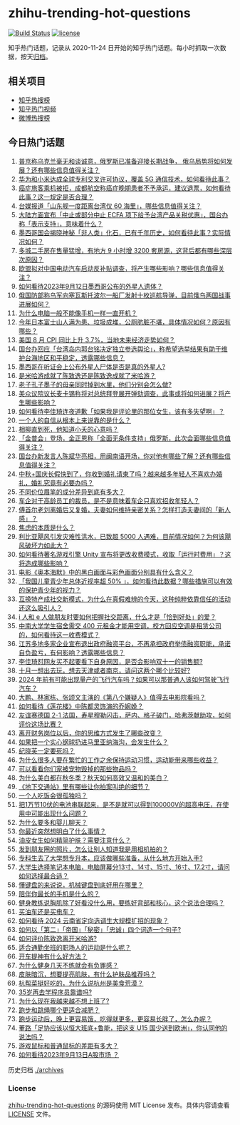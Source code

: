# zhihu-trending-hot-questions

[![Build Status](https://github.com/justjavac/zhihu-trending-hot-questions/workflows/ci/badge.svg?branch=master)](https://github.com/justjavac/zhihu-trending-hot-questions/actions)
[![license](https://img.shields.io/github/license/justjavac/zhihu-trending-hot-questions)](https://github.com/justjavac/zhihu-trending-hot-questions/blob/master/LICENSE)

知乎热门话题，记录从 2020-11-24
日开始的知乎热门话题。每小时抓取一次数据，按天[归档](./archives)。

## 相关项目

- [知乎热搜榜](https://github.com/justjavac/zhihu-trending-top-search)
- [知乎热门视频](https://github.com/justjavac/zhihu-trending-hot-video)
- [微博热搜榜](https://github.com/justjavac/weibo-trending-hot-search)

## 今日热门话题

<!-- BEGIN -->
<!-- 最后更新时间 Thu Sep 14 2023 05:12:28 GMT+0800 (China Standard Time) -->

1. [普京称乌克兰毫无和谈诚意，俄罗斯已准备迎接长期战争， 俄乌局势将如何发展？还有哪些信息值得关注？](https://www.zhihu.com/question/621798427)
1. [华为和小米达成全球专利交叉许可协议，覆盖 5G 通信技术，如何看待此事？](https://www.zhihu.com/question/621828059)
1. [癌症旅客乘机被拒，成都航空称癌症晚期患者不予承运，建议退票，如何看待此事？这一规定是否合理？](https://www.zhihu.com/question/621704426)
1. [台媒报道「山东舰一度距离台湾仅 60 海里」，哪些信息值得关注？](https://www.zhihu.com/question/621479122)
1. [大陆方面宣布「中止或部分中止 ECFA 项下给予台湾产品关税优惠」，国台办称「表示支持」，意味着什么？](https://www.zhihu.com/question/621812210)
1. [墨西哥国会揭晓神秘「非人类」化石，已有千年历史，如何看待此事？实际情况如何？](https://www.zhihu.com/question/621897341)
1. [多城二手房在售量猛增，有地方 9 小时增 3200 套房源，这背后都有哪些深层次原因？](https://www.zhihu.com/question/621738363)
1. [欧盟拟对中国电动汽车启动反补贴调查，将产生哪些影响？哪些信息值得关注？](https://www.zhihu.com/question/621870838)
1. [如何看待2023年9月12日墨西哥公布的外星人遗体？](https://www.zhihu.com/question/621903339)
1. [俄国防部称乌军向塞瓦斯托波尔一船厂发射十枚巡航导弹，目前俄乌两国战事进展如何？](https://www.zhihu.com/question/621848899)
1. [为什么电脑一般不能像手机一样一直开机？](https://www.zhihu.com/question/619130012)
1. [今年日本富士山人满为患、垃圾成堆，公厕肮脏不堪，具体情况如何？原因有哪些？](https://www.zhihu.com/question/621658473)
1. [美国 8 月 CPI 同比上升 3.7%，当地未来经济走势如何？](https://www.zhihu.com/question/621907403)
1. [国台办回应「台湾岛内郭台铭决定独立参选舆论」，称希望选举结果有助于维护台海地区和平稳定，透露哪些信息？](https://www.zhihu.com/question/621811871)
1. [墨西哥在听证会上公布外星人尸体是否是真的外星人?](https://www.zhihu.com/question/621900102)
1. [是米哈游成就了陈致逸还是陈致逸成就了米哈游？](https://www.zhihu.com/question/621821229)
1. [老子孔子墨子的母亲同时掉到水里，他们分别会怎么做?](https://www.zhihu.com/question/620372815)
1. [美众议院议长麦卡锡称将对总统拜登展开弹劾调查，此事或将如何进展？将产生哪些影响？](https://www.zhihu.com/question/621763178)
1. [如何看待李佳琦连夜道歉「如果我是评论里的那位女生，该有多失望啊」？](https://www.zhihu.com/question/621475458)
1. [一个人的自信从根本上来说靠的是什么？](https://www.zhihu.com/question/491729132)
1. [相柳直到死，他知道小夭的心意吗？](https://www.zhihu.com/question/615417972)
1. [「金普会」登场，金正恩称「全面无条件支持」俄罗斯，此次会面哪些信息值得关注？](https://www.zhihu.com/question/621856121)
1. [国台办新发言人陈斌华亮相，用闽南语开场，你对他有哪些了解？还有哪些信息值得关注？](https://www.zhihu.com/question/621802919)
1. [中秋+国庆长假快到了，你收到婚礼请柬了吗？越来越多年轻人不喜欢办婚礼，婚礼究竟有必要办吗？](https://www.zhihu.com/question/621492813)
1. [不同价位眉笔的成分差异到底有多大？](https://www.zhihu.com/question/621636268)
1. [车企对于高龄员工的裁员，是不是意味着车企只喜欢招收年轻人？](https://www.zhihu.com/question/619481358)
1. [傅首尔老刘离婚后又复婚，夫妻如何维持亲密关系？怎样打造夫妻间的「新人感」？](https://www.zhihu.com/question/621697974)
1. [焦虑的本质是什么？](https://www.zhihu.com/question/320535511)
1. [利比亚飓风引发灾难性洪水，已致超 5000 人遇难，目前情况如何？为何该飓风破坏力如此大？](https://www.zhihu.com/question/621626689)
1. [如何看待著名游戏引擎 Unity 宣布将更改收费模式，收取「运行时费用」？这将造成哪些影响？](https://www.zhihu.com/question/621751381)
1. [电影《奥本海默》中的黑白画面与彩色画面分别具有什么含义？](https://www.zhihu.com/question/620928849)
1. [「我国儿童青少年总体近视率超 50% 」，如何看待此数据？哪些措施可以有效的保护青少年的视力？](https://www.zhihu.com/question/621618839)
1. [互换特产成社交新模式，为什么在真假难辨的今天，这种纯粹依靠信任的活动还这么吸引人？](https://www.zhihu.com/question/621891332)
1. [i 人和 e 人做朋友时要如何把握社交距离，什么才是「恰到好处」的爱？](https://www.zhihu.com/question/621615074)
1. [中南大学学生宿舍需交 400 元租金才能用空调，校方回应空调是租赁公司的，如何看待这一收费模式？](https://www.zhihu.com/question/621499400)
1. [江苏多地多家企业宣布退出政府融资平台，不再承担政府举债融资职能，承诺自负盈亏，有何影响？透露哪些信息？](https://www.zhihu.com/question/621704641)
1. [李佳琦怼网友买不起要看下自身原因，是否会影响双十一的销售额?](https://www.zhihu.com/question/621486579)
1. [十月一想出去玩，想去天津或者南京，请问这两个哪个比较好?](https://www.zhihu.com/question/621254594)
1. [2024 年前有可能出现量产的飞行汽车吗？如果可以那普通人该如何驾驶飞行汽车？](https://www.zhihu.com/question/620642183)
1. [大鹏、林家栋、张颂文主演的《第八个嫌疑人》值得去电影院看吗？](https://www.zhihu.com/question/621352767)
1. [如何看待《莲花楼》中陈都灵饰演的乔婉娩？](https://www.zhihu.com/question/616310570)
1. [友谊赛德国 2-1 法国，寿星穆勒闪击，萨内、格子破门，哈弗茨献助攻，如何评价这场比赛？](https://www.zhihu.com/question/621791332)
1. [离开财务岗位以后，你的思维方式发生了哪些改变？](https://www.zhihu.com/question/61371353)
1. [如果把一个实心钢球扔进马里亚纳海沟，会发生什么？](https://www.zhihu.com/question/620525249)
1. [纪晓芙一定要死吗？](https://www.zhihu.com/question/339208762)
1. [为什么很多人要在繁忙的工作之余保持运动习惯，运动能带来哪些收益？](https://www.zhihu.com/question/616071836)
1. [可以看看你们家被宠物毁掉的那些物品吗？](https://www.zhihu.com/question/621365525)
1. [为什么美白都在秋冬季？秋天如何高效又温和的美白？](https://www.zhihu.com/question/621483254)
1. [《地下交通站》里有哪些让你拍案叫绝的细节？](https://www.zhihu.com/question/395178508)
1. [一个人吃饭会很孤独吗？](https://www.zhihu.com/question/618023855)
1. [把1万节10伏的电池串联起来，是不是就可以得到100000V的超高电压，在使用中可能出现什么问题？](https://www.zhihu.com/question/621049070)
1. [为什么要多和婴儿聊天？](https://www.zhihu.com/question/620781422)
1. [你最近突然想明白了什么事情？](https://www.zhihu.com/question/614213086)
1. [油皮女生如何精简护肤？需要注意什么？](https://www.zhihu.com/question/619567742)
1. [发到朋友圈的照片，怎么让别人知道我是用相机拍的？](https://www.zhihu.com/question/621241545)
1. [专科生去了大学想专升本，应该做哪些准备，从什么地方开始入手?](https://www.zhihu.com/question/618102979)
1. [大学生选择笔记本电脑，电脑屏幕分13寸、14寸、15寸、16寸、17.2寸，请问如何选择最合适？](https://www.zhihu.com/question/619177298)
1. [懂键盘的来说说，机械键盘到底好用在哪里？](https://www.zhihu.com/question/617803768)
1. [陪伴你最长的手机是什么的？](https://www.zhihu.com/question/620679028)
1. [健身教练说胸肌除了好看没什么用，要练好背部和核心，这个说法合理吗？](https://www.zhihu.com/question/620416148)
1. [买油车还是买电车？](https://www.zhihu.com/question/620118107)
1. [如何看待 2024 云南省定向选调生大规模扩招的现象？](https://www.zhihu.com/question/621403225)
1. [如何以「第二」「帝国」「秘密」「忠诚」四个词造一个句子?](https://www.zhihu.com/question/621650894)
1. [如何评价陈致逸离开米哈游?](https://www.zhihu.com/question/621719711)
1. [适合通勤坐班的职场人的运动是什么呢？](https://www.zhihu.com/question/618260291)
1. [开车提神有什么好方法？](https://www.zhihu.com/question/620155621)
1. [为什么健身几天不练就会有负罪感？](https://www.zhihu.com/question/620829762)
1. [皮肤暗沉，想要提亮肌肤，有什么护肤品推荐吗？](https://www.zhihu.com/question/618681524)
1. [杭帮菜挺好吃的，为什么说杭州是美食荒漠？](https://www.zhihu.com/question/594616972)
1. [35岁再去学程序员靠谱吗?](https://www.zhihu.com/question/617933773)
1. [为什么现在我越来越不想上班了?](https://www.zhihu.com/question/615803458)
1. [跑步和跳绳哪个更适合减肥？](https://www.zhihu.com/question/618250907)
1. [跑步运动后，晚上更容易饿，吃得就更多，更容易长胖了，怎么办呢？](https://www.zhihu.com/question/621366943)
1. [董路「足协应该以恒大班底+鲁能，把这支 U15 国少送到欧洲」，你认同他的说法吗？](https://www.zhihu.com/question/621476484)
1. [游戏鼠标和普通鼠标的差距有多大？](https://www.zhihu.com/question/619165821)
1. [如何看待2023年9月13日A股市场 ？](https://www.zhihu.com/question/621795026)

<!-- END -->

历史归档 [./archives](./archives)

### License

[zhihu-trending-hot-questions](https://github.com/justjavac/zhihu-trending-hot-questions)
的源码使用 MIT License 发布。具体内容请查看 [LICENSE](./LICENSE) 文件。
